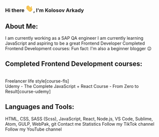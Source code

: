 ### Hi there <img src="https://github.com/Kady2020/Kady2020/blob/main/img/hi-there.gif" width="25px">, I'm Kolosov Arkady
## About Me:
I am currently working as a SAP QA engineer
I am currently learning JavaScript and aspiring to be a great Frontend Developer
Completed Frontend Development courses:
Fun fact: I'm also a beginner blogger :wink:
## Completed Frontend Development courses:
</br>
Freelancer life style[course-fls]
</br>
Udemy - The Complete JavaScript + React Course - From Zero to Result[course-udemy]

## Languages and Tools:
HTML, CSS, SASS (Scss), JavaScript, React, Node.js, VS Code, Sublime, Atom, GULP, WebPak, git
Contact me
Statistics
Follow my TikTok channel
Follow my YouTube channel

[course-fls]:
[course-udemy]:
<!-- [![Header](Ссылка на изображение)](Ссылка на контент, изображение становится кликабельным) -->